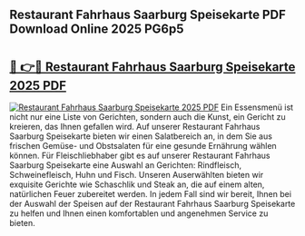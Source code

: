 ## Restaurant Fahrhaus Saarburg Speisekarte PDF Download Online 2025 PG6p5

# <h2><a href="http://gc8n85.nevu.top/?p=Restaurant+Fahrhaus+Saarburg+Speisekarte">🔗 👉🔴 Restaurant Fahrhaus Saarburg Speisekarte 2025 PDF</a></h2>

[![Restaurant Fahrhaus Saarburg Speisekarte 2025 PDF](https://i.imgur.com/dBaPXMq.png)](http://gc8n85.nevu.top/?p=Restaurant+Fahrhaus+Saarburg+Speisekarte)
Ein Essensmenü ist nicht nur eine Liste von Gerichten, sondern auch die Kunst, ein Gericht zu kreieren, das Ihnen gefallen wird. Auf unserer Restaurant Fahrhaus Saarburg Speisekarte bieten wir einen Salatbereich an, in dem Sie aus frischen Gemüse- und Obstsalaten für eine gesunde Ernährung wählen können. Für Fleischliebhaber gibt es auf unserer Restaurant Fahrhaus Saarburg Speisekarte eine Auswahl an Gerichten: Rindfleisch, Schweinefleisch, Huhn und Fisch. Unseren Auserwählten bieten wir exquisite Gerichte wie Schaschlik und Steak an, die auf einem alten, natürlichen Feuer zubereitet werden. In jedem Fall sind wir bereit, Ihnen bei der Auswahl der Speisen auf der Restaurant Fahrhaus Saarburg Speisekarte zu helfen und Ihnen einen komfortablen und angenehmen Service zu bieten.
